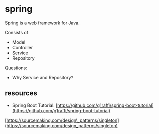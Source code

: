 # spring

Spring is a web framework for Java.

Consists of

* Model
* Controller
* Service
* Repository

Questions:

* Why Service and Repository?

## resources

* Spring Boot Tutorial: [https://github.com/g1raffi/spring-boot-tutorial](https://github.com/g1raffi/spring-boot-tutorial)

[https://sourcemaking.com/design\_patterns/singleton](https://sourcemaking.com/design_patterns/singleton)

